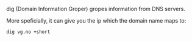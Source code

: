 dig (Domain Information Groper) gropes information from DNS servers. 

More speficially, it can give you the ip which the domain name maps to:

``` dig vg.no +short ```
